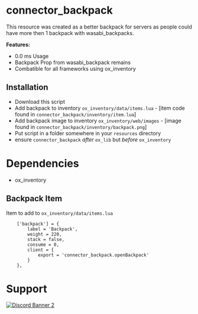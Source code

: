 # connector_backpack

This resource was created as a better backpack for servers as people could have more then 1 backpack with wasabi_backpacks.

<b>Features:</b>
- 0.0 ms Usage
- Backpack Prop from wasabi_backpack remains
- Combatible for all frameworks using ox_inventory

## Installation

- Download this script
- Add backpack to inventory `ox_inventory/data/items.lua` - [item code found in `connector_backpack/inventory/item.lua`]
- Add backpack image to inventory `ox_inventory/web/images` - [image found in `connector_backpack/inventory/backpack.png`]
- Put script in a folder somewhere in your `resources` directory
- ensure `connector_backpack` *after* `ox_lib` but *before* `ox_inventory`

# Dependencies
 - ox_inventory

## Backpack Item
Item to add to `ox_inventory/data/items.lua`
```
    ['backpack'] = {
        label = 'Backpack',
        weight = 220,
        stack = false,
        consume = 0,
        client = {
            export = 'connector_backpack.openBackpack'
        }
    },
```


# Support
<a href='https://discord.gg/mysterium'>![Discord Banner 2](https://discordapp.com/api/guilds/1423613579017326704/widget.png?style=banner2)</a>

